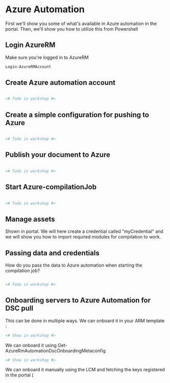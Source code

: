 # Azure Automation
First we'll show you some of what's available in Azure automation in the portal. 
Then, we'll show you how to utilize this from Powershell

## Login AzureRM
Make sure you're logged in to AzureRM
```powershell
Login-AzureRMAccount 
```
## Create Azure automation account
```powershell

<# Todo in workshop #>
```

## Create a simple configuration for pushing to Azure

```powershell

<# Todo in workshop #>
```
## Publish your document to Azure
```powershell

<# Todo in workshop #>
```

## Start Azure-compilationJob


```powershell

<# Todo in workshop #>
```

## Manage assets
Shown in portal. We will here create a credential called "myCredential" and we will show you how to import required modules for compilation to work.

## Passing data and credentials

How do you pass the data to Azure automation when starting the compilation job? 

```powershell

<# Todo in workshop #>
```


## Onboarding servers to Azure Automation for DSC pull

This can be done in multiple ways. We can onboard it in your ARM template : 


```powershell
<# Show in workshop #>
```

We can onboard it using Get-AzureRmAutomationDscOnboardingMetaconfig

```powershell
<# Show in workshop #>
```

We can onboard it manually using the LCM and fetching the keys registered in the portal (